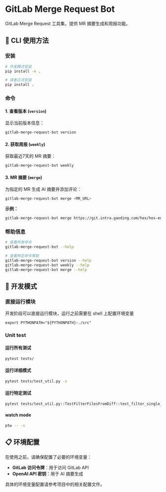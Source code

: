 # GitLab Merge Request Bot

GitLab Merge Request 工具集，提供 MR 摘要生成和周报功能。

## 🚀 CLI 使用方法

### 安装

```bash
# 开发模式安装
pip install -e .

# 或者正式安装
pip install .
```

### 命令

#### 1. 查看版本 (`version`)

显示当前版本信息：

```bash
gitlab-merge-request-bot version
```

#### 2. 获取周报 (`weekly`)

获取最近7天的 MR 摘要：

```bash
gitlab-merge-request-bot weekly
```

#### 3. MR 摘要 (`merge`)

为指定的 MR 生成 AI 摘要并添加评论：

```bash
gitlab-merge-request-bot merge <MR_URL>
```

**示例：**

```bash
gitlab-merge-request-bot merge https://git.intra.gaoding.com/hex/hex-editor/-/merge_requests/8191
```

### 帮助信息

```bash
# 查看所有命令
gitlab-merge-request-bot --help

# 查看特定命令帮助
gitlab-merge-request-bot version --help
gitlab-merge-request-bot weekly --help
gitlab-merge-request-bot merge --help
```

## 🔧 开发模式

### 直接运行模块

开发阶段可以直接运行模块，运行之前需要在 shell 上配置环境变量

`export PYTHONPATH="${PYTHONPATH}:./src"`

### Unit test

#### 运行所有测试

```bash
pytest tests/
```

#### 运行详细模式

```bash
pytest tests/test_util.py -v
```

#### 运行特定测试

```bash
pytest tests/test_util.py::TestFilterFilesFromDiff::test_filter_single_file -v
```

#### watch mode

```bash
ptw -- -s
```

## 📋 环境配置

在使用之前，请确保配置了必要的环境变量：

- **GitLab 访问令牌**：用于访问 GitLab API
- **OpenAI API 密钥**：用于 AI 摘要生成

具体的环境变量配置请参考项目中的相关配置文件。
